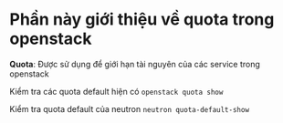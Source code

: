 # Phần này giới thiệu về quota trong openstack

**Quota**: Được sử dụng để giới hạn tài nguyên của các service trong openstack

Kiểm tra các quota default hiện có  `openstack quota show`

Kiểm tra quota default của neutron `neutron quota-default-show`
